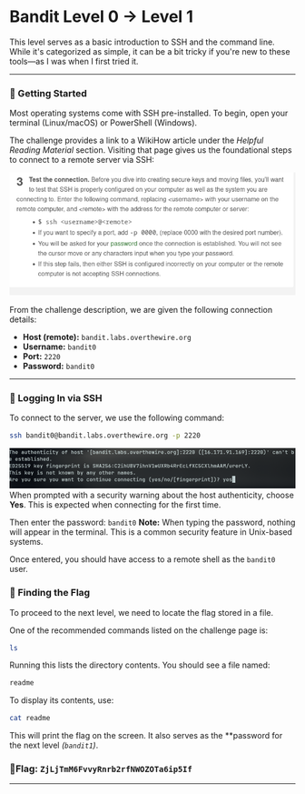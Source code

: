 # Bandit Level 0 → Level 1

This level serves as a basic introduction to SSH and the command line. While it's categorized as simple, it can be a bit tricky if you're new to these tools—as I was when I first tried it.

---
### 🔧 Getting Started

Most operating systems come with SSH pre-installed. To begin, open your terminal (Linux/macOS) or PowerShell (Windows).

The challenge provides a link to a WikiHow article under the *Helpful Reading Material* section. Visiting that page gives us the foundational steps to connect to a remote server via SSH:


![wikihow_use-ssh.png](images/wikihow_use-ssh.png)

From the challenge description, we are given the following connection details:

- **Host (remote):** `bandit.labs.overthewire.org`  
- **Username:** `bandit0`  
- **Port:** `2220`  
- **Password:** `bandit0`  

---

### 🔑 Logging In via SSH

To connect to the server, we use the following command:

```bash
ssh bandit0@bandit.labs.overthewire.org -p 2220 
```

  ![ssh-bandit0.png](images/ssh-bandit0.png)
When prompted with a security warning about the host authenticity, choose **Yes**. This is expected when connecting for the first time.

Then enter the password: `bandit0`
**Note:** When typing the password, nothing will appear in the terminal. This is a common security feature in Unix-based systems.

Once entered, you should have access to a remote shell as the `bandit0` user.

### 🎯 Finding the Flag

To proceed to the next level, we need to locate the flag stored in a file.

One of the recommended commands listed on the challenge page is:
```bash
ls
```
Running this lists the directory contents. You should see a file named:
```bash 
readme
```
To display its contents, use:
```bash
cat readme
```
This will print the flag on the screen. It also serves as the **password for the next level *(`bandit1`)*.

### 🏁Flag: `ZjLjTmM6FvvyRnrb2rfNWOZOTa6ip5If`

---


